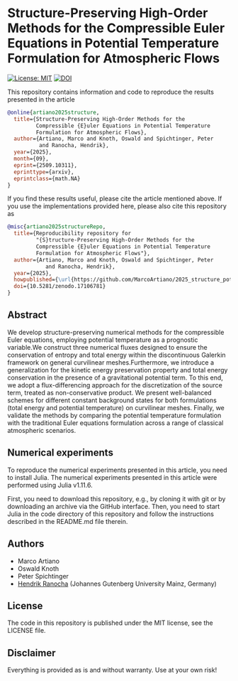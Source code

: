 # Structure-Preserving High-Order Methods for the Compressible Euler Equations in Potential Temperature Formulation for Atmospheric Flows

[![License: MIT](https://img.shields.io/badge/License-MIT-success.svg)](https://opensource.org/licenses/MIT)
[![DOI](https://zenodo.org/badge/DOI/10.5281/zenodo.17106781.svg)](https://zenodo.org/doi/10.5281/zenodo.17106781)

This repository contains information and code to reproduce the results presented in the article

```bibtex
@online{artiano2025structure,
  title={Structure-Preserving High-Order Methods for the
         Compressible {E}uler Equations in Potential Temperature 
         Formulation for Atmospheric Flows},
  author={Artiano, Marco and Knoth, Oswald and Spichtinger, Peter 
          and Ranocha, Hendrik},
  year={2025},
  month={09},
  eprint={2509.10311},
  eprinttype={arxiv},
  eprintclass={math.NA}
}
```

If you find these results useful, please cite the article mentioned above. If you use the implementations provided here, please also cite this repository as

```bibtex
@misc{artiano2025structureRepo,
  title={Reproducibility repository for
         "{S}tructure-Preserving High-Order Methods for the
         Compressible {E}uler Equations in Potential Temperature 
         Formulation for Atmospheric Flows"},
  author={Artiano, Marco and Knoth, Oswald and Spichtinger, Peter 
            and Ranocha, Hendrik},
  year={2025},
  howpublished={\url{https://github.com/MarcoArtiano/2025_structure_potential_temperature}},
  doi={10.5281/zenodo.17106781}
}
```

## Abstract
We develop structure-preserving numerical methods for the compressible Euler equations, employing potential temperature as a prognostic variable.We construct three numerical fluxes designed to ensure the conservation of entropy and total energy within the discontinuous Galerkin framework on general curvilinear meshes.Furthermore, we introduce a generalization for the kinetic energy preservation property and total energy conservation in the presence of a gravitational potential term. To this end, we adopt a flux-differencing approach for the discretization of the source term, treated as non-conservative product. We present well-balanced schemes for different constant background states for both formulations (total energy and potential temperature) on curvilinear meshes. Finally, we validate the methods by comparing the potential temperature formulation with the traditional Euler equations formulation across a range of classical atmospheric scenarios.

## Numerical experiments
To reproduce the numerical experiments presented in this article, you need to install Julia. The numerical experiments presented in this article were performed using Julia v1.11.6.

First, you need to download this repository, e.g., by cloning it with git or by downloading an archive via the GitHub interface. Then, you need to start Julia in the code directory of this repository and follow the instructions described in the README.md file therein.

## Authors
- Marco Artiano
- Oswald Knoth
- Peter Spichtinger
- [Hendrik Ranocha](https://ranocha.de/) (Johannes Gutenberg University Mainz, Germany)

## License
The code in this repository is published under the MIT license, see the LICENSE file.

## Disclaimer
Everything is provided as is and without warranty. Use at your own risk!
